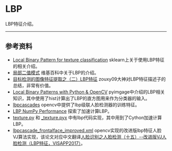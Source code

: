 # LBP

LBP特征介绍。

---
## 参考资料

- [Local Binary Pattern for texture classification](http://scikit-image.org/docs/dev/auto_examples/features_detection/plot_local_binary_pattern.html) sklearn上关于使用LBP特征的相关介绍。
- [局部二值模式](https://zh.wikipedia.org/wiki/%E5%B1%80%E9%83%A8%E4%BA%8C%E5%80%BC%E6%A8%A1%E5%BC%8F) 维基百科中关于LBP的介绍。
- [目标检测的图像特征提取之（二）LBP特征](https://blog.csdn.net/zouxy09/article/details/7929531) zouxy09大神对LBP特征描述子的总结，非常有价值。
- [Local Binary Patterns with Python & OpenCV](https://www.pyimagesearch.com/2015/12/07/local-binary-patterns-with-python-opencv/) pyimgage中介绍的LBP相关知识，其中使用了hist计算出了LBP的直方图用来作为分类器的输入。
- [lbpcascades](https://github.com/opencv/opencv/tree/master/data/lbpcascades) opencv中提供了lbp级联人脸检测器的训练特征。
- [LBP NumPy Performance](https://www.bytefish.de/blog/numpy_performance/) 探索了加速计算LBP。
- [texture.py](https://github.com/scikit-image/scikit-image/blob/master/skimage/feature/texture.py) 和 [_texture.pyx](https://github.com/scikit-image/scikit-image/blob/master/skimage/feature/_texture.pyx) 中有lbp代码实现，其中用到了Cython加速计算LBP。
- [lbpcascade_frontalface_improved.xml](https://github.com/opencv/opencv/blob/master/data/lbpcascades/lbpcascade_frontalface_improved.xml) opencv实现的改进版lbp特征人脸VJ算法实现，该论文对应中文翻译[人脸识别之人脸检测（十五）--改进版VJ人脸检测（LBP特征，VISAPP2017）](https://blog.csdn.net/App_12062011/article/details/78884186)。
